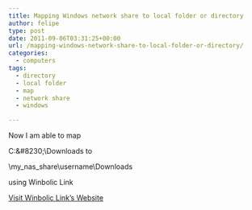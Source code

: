 ```yaml
---
title: Mapping Windows network share to local folder or directory
author: felipe
type: post
date: 2011-09-06T03:31:25+00:00
url: /mapping-windows-network-share-to-local-folder-or-directory/
categories:
  - computers
tags:
  - directory
  - local folder
  - map
  - network share
  - windows

---
```

Now I am able to map

C:\&#8230;\Downloads to

\\my\_nas\_share\username\Downloads

using Winbolic Link

[Visit Winbolic Link&#8217;s Website][1]

 [1]: http://www.pearlmagik.com/winbolic/